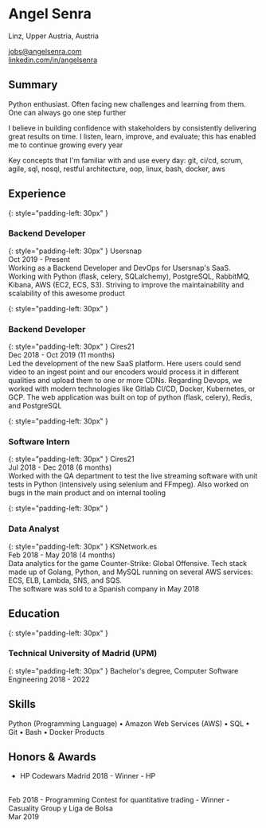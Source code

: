 # Angel Senra

Linz, Upper Austria, Austria

[jobs@angelsenra.com](mailto:jobs@angelsenra.com)<br>
[linkedin.com/in/angelsenra](https://www.linkedin.com/in/angelsenra)

## Summary

Python enthusiast. Often facing new challenges and learning from them. One can always go one step further

I believe in building confidence with stakeholders by consistently delivering great results on time. I listen, learn, improve, and evaluate; this has enabled me to continue growing every year

Key concepts that I'm familiar with and use every day: git, ci/cd, scrum, agile, sql, nosql, restful architecture, oop, linux, bash, docker, aws

## Experience

{: style="padding-left:  30px" }
### Backend Developer

{: style="padding-left:  30px" }
Usersnap
<br>
Oct 2019 - Present
<br>
Working as a Backend Developer and DevOps for Usersnap's SaaS. Working with Python (flask, celery, SQLalchemy), PostgreSQL, RabbitMQ, Kibana, AWS (EC2, ECS, S3). 
Striving to improve the maintainability and scalability of this awesome product

{: style="padding-left:  30px" }
### Backend Developer

{: style="padding-left:  30px" }
Cires21
<br>
Dec 2018 - Oct 2019 (11 months)
<br>
Led the development of the new SaaS platform. Here users could send video to an ingest point and
our encoders would process it in different qualities and upload them to one or more CDNs. Regarding Devops, we worked with modern technologies like Gitlab CI/CD, Docker, Kubernetes, or GCP. The web application was built on top of python (flask, celery), Redis, and PostgreSQL

{: style="padding-left:  30px" }
### Software Intern

{: style="padding-left:  30px" }
Cires21
<br>
Jul 2018 - Dec 2018 (6 months)
<br>
Worked with the QA department to test the live streaming software with unit tests in Python (intensively using selenium and FFmpeg). Also worked on bugs in the main product and on internal tooling

{: style="padding-left:  30px" }
### Data Analyst

{: style="padding-left:  30px" }
KSNetwork.es
<br>
Feb 2018 - May 2018 (4 months)
<br>
Data analytics for the game Counter-Strike: Global Offensive. Tech stack made up of Golang, Python, and MySQL running on several AWS services: ECS, ELB, Lambda, SNS, and SQS.
<br>
The software was sold to a Spanish company in May 2018

## Education

{: style="padding-left:  30px" }
### Technical University of Madrid (UPM)

{: style="padding-left:  30px" }
Bachelor's degree, Computer Software Engineering 2018 - 2022

## Skills

Python (Programming Language) • Amazon Web Services (AWS) • SQL • Git • Bash • Docker Products

## Honors & Awards

- HP Codewars Madrid 2018 - Winner - HP
<br>
Feb 2018
- Programming Contest for quantitative trading - Winner - Casuality Group y Liga de Bolsa
<br>
Mar 2019
